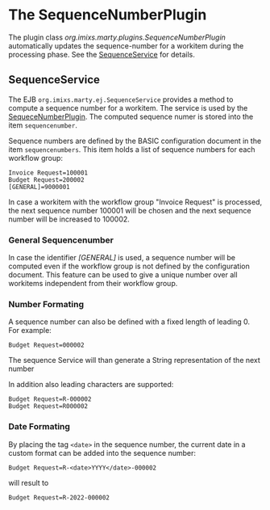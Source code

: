 # The SequenceNumberPlugin

The plugin class _org.imixs.marty.plugins.SequenceNumberPlugin_ automatically updates the sequence-number for a workitem during the processing phase. See the [SequenceService](../services/sequencenumberservice.html) for details.
  
  
## SequenceService

The EJB `org.imixs.marty.ej.SequenceService` provides a method to compute a sequence number for a workitem. The service is used by the [SequeceNumberPlugin](../plugins/squencenumberplugin.html). The computed sequence numer is stored into the item `sequencenumber`. 

Sequence numbers are defined by the BASIC configuration document in the item `sequencenumbers`. This item holds a list of sequence numbers for each workflow group:

	Invoice Request=100001
	Budget Request=200002
	[GENERAL]=9000001	

In case a workitem with the workflow group "Invoice Request" is processed, the next sequence number 100001 will be chosen and the next sequence number will be increased to  100002.


### General Sequencenumber  

In case the identifier _[GENERAL]_ is used, a sequence number will be computed even if the workflow group is not defined by the configuration document. This feature can be used to give a unique number over all workitems independent from their workflow group. 


### Number Formating

A sequence number can also be defined with a fixed length of leading 0. For example:

	Budget Request=000002

The sequence Service will than generate a String representation of the next number

In addition also leading characters are supported:

	Budget Request=R-000002
	Budget Request=R000002


### Date Formating

By placing the tag `<date>` in the sequence number, the current date in a custom format can be added into the sequence number:

	Budget Request=R-<date>YYYY</date>-000002

will result to

	Budget Request=R-2022-000002
  



